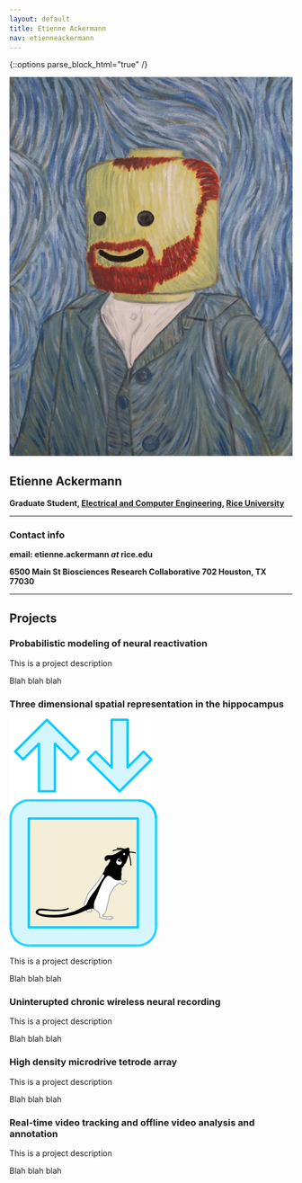 ```yaml
---
layout: default
title: Etienne Ackermann
nav: etienneackermann
---
```


{::options parse_block_html="true" /}

<div class="container">
<div class="row">
<div class="col-md-3 hidden-xs">
<a class="thumbnail" href="#">
<img src="EtienneAckermann-lego.jpg" alt="[Etienne Ackermann]" class="img-fluid">
</a>
</div>


<div class="col-md-9 lead">

<H2>Etienne Ackermann</H2>

<strong>Graduate Student, [Electrical and Computer Engineering](http://www.ece.rice.edu/), 
[Rice University](http://www.rice.edu)
</strong>

* * *

<h3><span class="label label-info"> Contact info </span></h3>

**email: etienne.ackermann <i>at</i> rice.edu**

<strong>
6500 Main St  
Biosciences Research Collaborative 702  
Houston, TX 77030
</strong>
</div>
</div>

* * *

<h2><span class="label label-info"> Projects</span></h2>

<div class="bs-callout bs-callout-info">
<h3>Probabilistic modeling of neural reactivation</h3>

<p class="lead">This is a project description</p>

Blah blah blah

</div>

<div class="row bs-callout bs-callout-warning">
<h3>Three dimensional spatial representation in the hippocampus</h3>

<div class="col-md-2">
<a class="thumbnail" href="#">
  <img src="logoelevator.png" alt="[logoelevatorpng]" class="img-fluid">
</a>
</div>
<div class="col-md-10 lead">

<p>This is a project description</p>

<p>Blah blah blah</p>
</div>

</div>

<div class="bs-callout bs-callout-funding">
<h3>Uninterupted chronic wireless neural recording</h3>

<p class="lead">This is a project description</p>

Blah blah blah
</div>

<div class="bs-callout bs-callout-danger">
<h3>High density microdrive tetrode array</h3>

<p class="lead">This is a project description</p>

Blah blah blah

</div>

<div class="bs-callout bs-callout-success">
<h3>Real-time video tracking and offline video analysis and annotation</h3>

<p class="lead">This is a project description</p>

Blah blah blah

</div>
<!--
<h3><span class="label label-info"> Education</span></h3>

2005-2008 | | B.Eng (Computer Engineering), University of Pretoria, South Africa
2008-2009 | | B.Hons (Electronic Engineering), University of Pretoria, South Africa
2009-2011 | | M.Eng (Electronic Engineering), University of Pretoria, South Africa
2011-2013 | | MA (Computational and Applied Mathematics), Rice University, Houston TX
2013- | | PhD (Electrical and Computer Engineering), Rice University, Houston TX


<h3><span class="label label-info"> Teaching </span></h3>

**Fall 2014**  |    | [ELEC548](http://dsp.rice.edu/courses/elec548)
**Spring 2014** |   | [ELEC327](http://dsp.rice.edu/courses/elec327-0)
**Fall 2013** |   | [ELEC548](http://dsp.rice.edu/courses/elec548-2013)
**Spring 2013** |   | [ELEC327](http://dsp.rice.edu/courses/elec327)
**Fall 2012** |   | ELEC548
**Spring 2012** |   | ELEC631

<h3><span class="label label-info"> Publications </span></h3>

[Google Scholar Profile](http://scholar.google.com/citations?user=tA0QQq0AAAAJ)

*full listing coming soon*

-->
</div>


